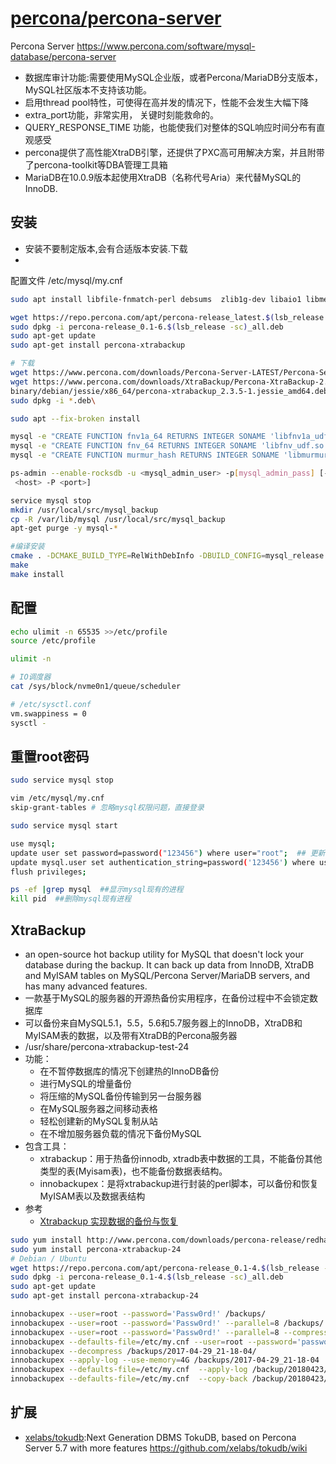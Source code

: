 # [percona/percona-server](https://github.com/percona/percona-server)

Percona Server https://www.percona.com/software/mysql-database/percona-server

* 数据库审计功能:需要使用MySQL企业版，或者Percona/MariaDB分支版本，MySQL社区版本不支持该功能。
* 启用thread pool特性，可使得在高并发的情况下，性能不会发生大幅下降
* extra_port功能，非常实用， 关键时刻能救命的。
* QUERY_RESPONSE_TIME 功能，也能使我们对整体的SQL响应时间分布有直观感受
* percona提供了高性能XtraDB引擎，还提供了PXC高可用解决方案，并且附带了percona-toolkit等DBA管理工具箱
* MariaDB在10.0.9版本起使用XtraDB（名称代号Aria）来代替MySQL的InnoDB.

## 安装

* 安装不要制定版本,会有合适版本安装.下载
*
配置文件 /etc/mysql/my.cnf

```sh
sudo apt install libfile-fnmatch-perl debsums  zlib1g-dev libaio1 libmecab2

wget https://repo.percona.com/apt/percona-release_latest.$(lsb_release -sc)_all.deb
sudo dpkg -i percona-release_0.1-6.$(lsb_release -sc)_all.deb
sudo apt-get update
sudo apt-get install percona-xtrabackup

# 下载
wget https://www.percona.com/downloads/Percona-Server-LATEST/Percona-Server-8.0.19-10/binary/debian/focal/x86_64/Percona-Server-8.0.19-10-rf446c04-focal-x86_64-bundle.tar
wget https://www.percona.com/downloads/XtraBackup/Percona-XtraBackup-2.3.5/\
binary/debian/jessie/x86_64/percona-xtrabackup_2.3.5-1.jessie_amd64.deb
sudo dpkg -i *.deb\

sudo apt --fix-broken install

mysql -e "CREATE FUNCTION fnv1a_64 RETURNS INTEGER SONAME 'libfnv1a_udf.so'" -u USER -pPASSWORD
mysql -e "CREATE FUNCTION fnv_64 RETURNS INTEGER SONAME 'libfnv_udf.so'" -u USER -pPASSWORD
mysql -e "CREATE FUNCTION murmur_hash RETURNS INTEGER SONAME 'libmurmur_udf.so'" -u USER -pPASSWORD

ps-admin --enable-rocksdb -u <mysql_admin_user> -p[mysql_admin_pass] [-S <socket>] [-h
 <host> -P <port>]

service mysql stop
mkdir /usr/local/src/mysql_backup
cp -R /var/lib/mysql /usr/local/src/mysql_backup
apt-get purge -y mysql-*

#编译安装
cmake . -DCMAKE_BUILD_TYPE=RelWithDebInfo -DBUILD_CONFIG=mysql_release -DFEATURE_SET=community -DWITH_EMBEDDED_SERVER=OFF
make
make install
```

## 配置

```sh
echo ulimit -n 65535 >>/etc/profile
source /etc/profile

ulimit -n

# IO调度器
cat /sys/block/nvme0n1/queue/scheduler

# /etc/sysctl.conf
vm.swappiness = 0
sysctl -
```

## 重置root密码

```sh
sudo service mysql stop

vim /etc/mysql/my.cnf
skip-grant-tables # 忽略mysql权限问题，直接登录

sudo service mysql start

use mysql;
update user set password=password("123456") where user="root";  ## 更新密码
update mysql.user set authentication_string=password('123456') where user='root' ;  # 5.7以后以前的password字段改成了authentication_string
flush privileges;

ps -ef |grep mysql  ##显示mysql现有的进程
kill pid  ##删除mysql现有进程
```

## XtraBackup

* an open-source hot backup utility for MySQL that doesn't lock your database during the backup. It can back up data from InnoDB, XtraDB and MyISAM tables on MySQL/Percona Server/MariaDB servers, and has many advanced features.
* 一款基于MySQL的服务器的开源热备份实用程序，在备份过程中不会锁定数据库
* 可以备份来自MySQL5.1，5.5，5.6和5.7服务器上的InnoDB，XtraDB和MyISAM表的数据，以及带有XtraDB的Percona服务器
* /usr/share/percona-xtrabackup-test-24
* 功能：
	- 在不暂停数据库的情况下创建热的InnoDB备份
	- 进行MySQL的增量备份
	- 将压缩的MySQL备份传输到另一台服务器
	- 在MySQL服务器之间移动表格
	- 轻松创建新的MySQL复制从站
	- 在不增加服务器负载的情况下备份MySQL
* 包含工具：
	- xtrabackup：用于热备份innodb, xtradb表中数据的工具，不能备份其他类型的表(Myisam表)，也不能备份数据表结构。
	- innobackupex：是将xtrabackup进行封装的perl脚本，可以备份和恢复MyISAM表以及数据表结构
* 参考
    - [Xtrabackup 实现数据的备份与恢复](https://learnku.com/articles/27641)

```sh
sudo yum install http://www.percona.com/downloads/percona-release/redhat/0.1-4/percona-release-0.1-4.noarch.rpm
sudo yum install percona-xtrabackup-24
# Debian / Ubuntu
wget https://repo.percona.com/apt/percona-release_0.1-4.$(lsb_release -sc)_all.deb
sudo dpkg -i percona-release_0.1-4.$(lsb_release -sc)_all.deb
sudo apt-get update
sudo apt-get install percona-xtrabackup-24

innobackupex --user=root --password='Passw0rd!' /backups/
innobackupex --user=root --password='Passw0rd!' --parallel=8 /backups/
innobackupex --user=root --password='Passw0rd!' --parallel=8 --compress --compress-threads=8 /backups/
innobackupex --defaults-file=/etc/my.cnf --user=root --password='password' /backup/20180423/
innobackupex --decompress /backups/2017-04-29_21-18-04/
innobackupex --apply-log --use-memory=4G /backups/2017-04-29_21-18-04
innobackupex --defaults-file=/etc/my.cnf  --apply-log /backup/20180423/2018-04-18_00-58-36/
innobackupex --defaults-file=/etc/my.cnf  --copy-back /backup/20180423/2018-04-18_00-58-36/
```

## 扩展

* [xelabs/tokudb](https://github.com/XeLabs/tokudb):Next Generation DBMS TokuDB, based on Percona Server 5.7 with more features https://github.com/xelabs/tokudb/wiki
